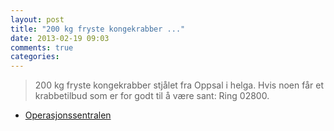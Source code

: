 ```yaml
---
layout: post
title: "200 kg fryste kongekrabber ..."
date: 2013-02-19 09:03
comments: true
categories: 
---
```


> 200 kg fryste kongekrabber stjålet fra Oppsal i helga. Hvis noen får et krabbetilbud som er for godt til å være sant: Ring 02800.
- [Operasjonssentralen](https://twitter.com/oslopolitiops/statuses/303912612607975424)

